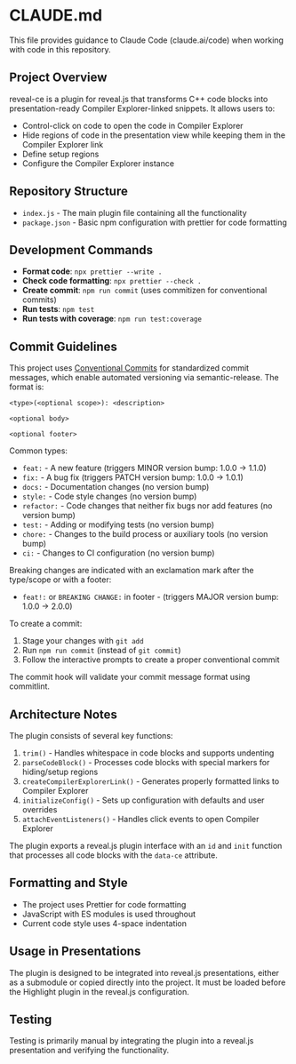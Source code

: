 # CLAUDE.md

This file provides guidance to Claude Code (claude.ai/code) when working with code in this repository.

## Project Overview

reveal-ce is a plugin for reveal.js that transforms C++ code blocks into presentation-ready Compiler Explorer-linked
snippets. It allows users to:

- Control-click on code to open the code in Compiler Explorer
- Hide regions of code in the presentation view while keeping them in the Compiler Explorer link
- Define setup regions
- Configure the Compiler Explorer instance

## Repository Structure

- `index.js` - The main plugin file containing all the functionality
- `package.json` - Basic npm configuration with prettier for code formatting

## Development Commands

- **Format code**: `npx prettier --write .`
- **Check code formatting**: `npx prettier --check .`
- **Create commit**: `npm run commit` (uses commitizen for conventional commits)
- **Run tests**: `npm test`
- **Run tests with coverage**: `npm run test:coverage`

## Commit Guidelines

This project uses [Conventional Commits](https://www.conventionalcommits.org/) for standardized commit messages, which
enable automated versioning via semantic-release. The format is:

```
<type>(<optional scope>): <description>

<optional body>

<optional footer>
```

Common types:

- `feat:` - A new feature (triggers MINOR version bump: 1.0.0 → 1.1.0)
- `fix:` - A bug fix (triggers PATCH version bump: 1.0.0 → 1.0.1)
- `docs:` - Documentation changes (no version bump)
- `style:` - Code style changes (no version bump)
- `refactor:` - Code changes that neither fix bugs nor add features (no version bump)
- `test:` - Adding or modifying tests (no version bump)
- `chore:` - Changes to the build process or auxiliary tools (no version bump)
- `ci:` - Changes to CI configuration (no version bump)

Breaking changes are indicated with an exclamation mark after the type/scope or with a footer:

- `feat!:` or `BREAKING CHANGE:` in footer - (triggers MAJOR version bump: 1.0.0 → 2.0.0)

To create a commit:

1. Stage your changes with `git add`
2. Run `npm run commit` (instead of `git commit`)
3. Follow the interactive prompts to create a proper conventional commit

The commit hook will validate your commit message format using commitlint.

## Architecture Notes

The plugin consists of several key functions:

1. `trim()` - Handles whitespace in code blocks and supports undenting
2. `parseCodeBlock()` - Processes code blocks with special markers for hiding/setup regions
3. `createCompilerExplorerLink()` - Generates properly formatted links to Compiler Explorer
4. `initializeConfig()` - Sets up configuration with defaults and user overrides
5. `attachEventListeners()` - Handles click events to open Compiler Explorer

The plugin exports a reveal.js plugin interface with an `id` and `init` function that processes all code blocks with the
`data-ce` attribute.

## Formatting and Style

- The project uses Prettier for code formatting
- JavaScript with ES modules is used throughout
- Current code style uses 4-space indentation

## Usage in Presentations

The plugin is designed to be integrated into reveal.js presentations, either as a submodule or copied directly into the
project. It must be loaded before the Highlight plugin in the reveal.js configuration.

## Testing

Testing is primarily manual by integrating the plugin into a reveal.js presentation and verifying the functionality.
